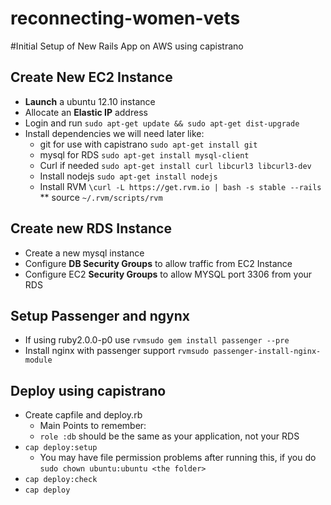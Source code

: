 reconnecting-women-vets
=======================

#Initial Setup of New Rails App on AWS using capistrano

## Create New EC2 Instance
* **Launch** a ubuntu 12.10 instance
* Allocate an **Elastic IP** address
* Login and run `sudo apt-get update && sudo apt-get dist-upgrade`
* Install dependencies we will need later like:
    * git for use with capistrano `sudo apt-get install git`
    * mysql for RDS `sudo apt-get install mysql-client`
    * Curl if needed `sudo apt-get install curl libcurl3 libcurl3-dev`
    * Install nodejs `sudo apt-get install nodejs`
    * Install RVM `\curl -L https://get.rvm.io | bash -s stable --rails`
    ** source `~/.rvm/scripts/rvm`

## Create new RDS Instance
* Create a new mysql instance
* Configure **DB Security Groups** to allow traffic from EC2 Instance
* Configure EC2 **Security Groups** to allow MYSQL port 3306 from your RDS

## Setup Passenger and ngynx
* If using ruby2.0.0-p0 use `rvmsudo gem install passenger --pre`
* Install nginx with passenger support `rvmsudo passenger-install-nginx-module`
## Deploy using capistrano
* Create capfile and deploy.rb
    * Main Points to remember:
    * `role :db` should be the same as your application, not your RDS
* `cap deploy:setup`
    * You may have file permission problems after running this, if you do `sudo chown ubuntu:ubuntu <the folder>`
* `cap deploy:check`
* `cap deploy`